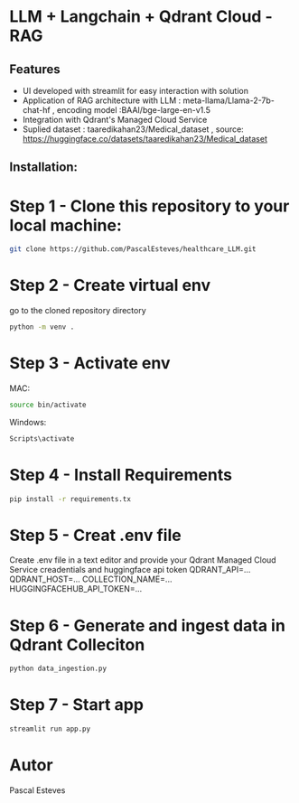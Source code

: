 # LLM + Langchain + Qdrant Cloud - RAG
## Features
- UI developed with streamlit for easy interaction with solution 
- Application of RAG architecture with LLM : meta-llama/Llama-2-7b-chat-hf , encoding model :BAAI/bge-large-en-v1.5
- Integration with Qdrant's Managed Cloud Service
- Suplied dataset : taaredikahan23/Medical_dataset , source: https://huggingface.co/datasets/taaredikahan23/Medical_dataset

## Installation:
# Step 1 - Clone this repository to your local machine:
```sh
git clone https://github.com/PascalEsteves/healthcare_LLM.git
```
# Step 2  - Create virtual env
go to the cloned repository directory
```sh
python -m venv .
```
# Step 3  - Activate env
MAC:
```sh
source bin/activate
```
Windows:
```sh
Scripts\activate
```
# Step 4 - Install Requirements
```sh
pip install -r requirements.tx
```
# Step 5 - Creat .env file
Create .env file in a text editor and provide your Qdrant Managed Cloud Service creadentials and huggingface api token
QDRANT_API=...
QDRANT_HOST=...
COLLECTION_NAME=...
HUGGINGFACEHUB_API_TOKEN=...

# Step 6 - Generate and ingest data in Qdrant Colleciton
```sh
python data_ingestion.py
```

# Step 7  - Start app
```sh
streamlit run app.py
```
# Autor
Pascal Esteves

